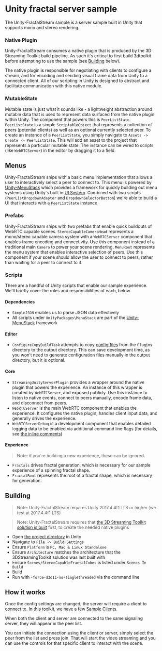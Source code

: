 # Unity fractal server sample
The Unity-FractalStream sample is a server sample built in Unity that supports mono and stereo rendering.

### Native Plugin

Unity-FractalStream consumes a native plugin that is produced by the 3D Streaming Toolkit build pipeline. As such it's critical to first build 3dtoolkit before attempting to use the sample (see [Building](#building) below). 

The native plugin is responsible for negotiating with clients to configure a stream, and for encoding and sending visual frame data from Unity to a connected client. All of our scripting in Unity is designed to abstract and facilitate communication with this native module.

### MutableState

Mutable state is just what it sounds like - a lightweight abstraction around mutable data that is used to represent data surfaced from the native plugin within Unity. The component that powers this is `PeerListState`. `PeerListState` is a simple `ScriptableObject` that represents a collection of peers (potential clients) as well as an optional currently selected peer. To create an instance of a `PeerListState`, you simply navigate to `Assets -> Create -> PeerListState`. This will add an asset to the project that represents a particular mutable state. The instance can be wired to scripts (like `WebRTCServer`) in the editor by dragging it to a field.

## Menus

Unity-FractalStream ships with a basic menu implementation that allows a user to interactively select a peer to connect to. This menu is powered by [Unity-MenuStack](https://github.com/bengreenier/unity-menustack) which provides a framework for quickly building out menu systems using Unity's built in [UI System](https://docs.unity3d.com/Manual/UISystem.html). Combined with two scripts (`PeerListDropdownAdapter` and `DropdownSelectorButton`) we're able to build a UI that interacts with a `PeerListState` instance.

### Prefabs

Unity-FractalStream ships with two prefabs that enable quick buildouts of WebRTC capable scenes. `StereoCapableCameraHead` represents a mono/stereo capable camera system with a `WebRTCServer` component that enables frame encoding and connectivity. Use this component instead of a traditional main `Camera` to power your scene rendering. `MenuRoot` represents the menu system that enables interactive selection of peers. Use this component if your scene should allow the user to connect to peers, rather than waiting for a peer to connect to it.

### Scripts

There are a handful of Unity scripts that enable our sample experience. We'll briefly cover the roles and responsibilities of each, below.

#### Dependencies

+ `SimpleJSON` enables us to parse JSON data effectively
+ All scripts under `UnityPackages\MenuStack` are part of the [Unity-MenuStack](https://github.com/bengreenier/unity-menustack) framework

#### Editor

+ `ConfigureCopyBuildTask` attempts to copy [config files](../webrtc-config.md) from the `Plugins` directory to the output directory. This can save development time, as you won't need to generate configuration files manually in the output directory, but it is optional.

#### Core

+ `StreamingUnityServerPlugin` provides a wrapper around the native plugin that powers the experience. An instance of this wrapper is created by `WebRTCServer`, and exposed publicly. Use this instance to listen to native events, connect to peers manually, encode frame data, and disconnect from peers.
+ `WebRTCServer` is the main WebRTC component that enables the experience. It configures the native plugin, handles client input data, and generally drives the experience.
+ `WebRTCServerDebug` is a development component that enables detailed logging data to be enabled via additional command line flags (for details, see [the inline comments](https://github.com/CatalystCode/3dtoolkit/blob/master/Samples/Server/Unity-FractalStream/Assets/Scripts/WebRTCServerDebug.cs#L27))

#### Experience

> Note: if you're building a new experience, these can be ignored.

+ `Fractals` drives fractal generation, which is necessary for our sample experience of a spinning fractal shape.
+ `FractalRoot` represents the root of a fractal shape, which is necessary for generation.

## Building

> Note: Unity-FractalStream requires Unity 2017.4.4f1 LTS or higher (we test at 2017.4.4f1 LTS)

> Note: Unity-FractalStream requires that [the 3D Streaming Toolkit solution is built](https://3dstreamingtoolkit.github.io/docs-3dstk/#how-to-build-the-toolkit) first, to create the needed native plugins

+ Open [the project directory](https://github.com/3DStreamingToolkit/3DStreamingToolkit/tree/master/Samples/Server/Unity-FractalStream) in Unity
+ Navigate to `File -> Build Settings`
+ Ensure `Platform` is `PC, Mac & Linux Standalone`
+ Ensure `Architecture` matches the architecture that the 3DStreamingToolkit solution was last built with
+ Ensure `Scenes/StereoCapableFractalCubes` is listed under `Scenes In Build`
+ Build
+ Run with `-force-d3d11-no-singlethreaded` via the command line

## How it works

Once the config settings are changed, the server will require a client to connect to. In this toolkit, we have a few [Sample Clients](https://github.com/3DStreamingToolkit/3DStreamingToolkit/tree/master/Samples/Client). 

When both the client and server are connected to the same signaling server, they will appear in the peer list. 

You can initiate the connection using the client or server, simply select the peer from the list and press join. That will start the video streaming and you can use the controls for that specific client to interact with the scene. 


